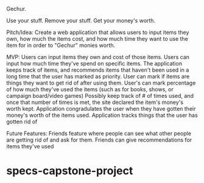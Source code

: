 Gechur.

Use your stuff. Remove your stuff. Get your money's worth. 

Pitch/Idea: 
    Create a web application that allows users to input items they own, how much the items cost, and how much time they want to use the item for in order to "Gechur" monies worth.  

MVP:
    Users can input items they own and cost of those items.
    Users can input how much time they've spend on specific items. 
    The application keeps track of items, and recommends items that haven't been used in a long time that the user has marked as priority.
    User can mark if items are things they want to get rid of after using them. 
    User's can mark percentage of how much they've used the items (such as for books, shows, or campaign board/video games)
    Possibly keep track of # of times used, and once that number of times is met, the site declared the item's money's worth kept. 
    Application congradulates the user when they have gotten their money's worth of the items used. 
    Application tracks things that the user has gotten rid of

Future Features:
    Friends feature where people can see what other people are getting rid of and ask for them. 
    Friends can give recommendations for items they've used
    
# specs-capstone-project
